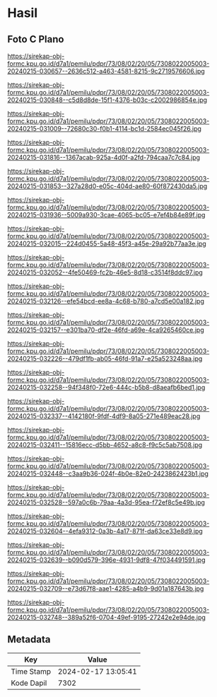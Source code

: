 # Hasil

## Foto C Plano

https://sirekap-obj-formc.kpu.go.id/d7a1/pemilu/pdpr/73/08/02/20/05/7308022005003-20240215-030657--2636c512-a463-4581-8215-9c2719576606.jpg

https://sirekap-obj-formc.kpu.go.id/d7a1/pemilu/pdpr/73/08/02/20/05/7308022005003-20240215-030848--c5d8d8de-15f1-4376-b03c-c2002986854e.jpg

https://sirekap-obj-formc.kpu.go.id/d7a1/pemilu/pdpr/73/08/02/20/05/7308022005003-20240215-031009--72680c30-f0b1-4114-bc1d-2584ec045f26.jpg

https://sirekap-obj-formc.kpu.go.id/d7a1/pemilu/pdpr/73/08/02/20/05/7308022005003-20240215-031816--1367acab-925a-4d0f-a2fd-794caa7c7c84.jpg

https://sirekap-obj-formc.kpu.go.id/d7a1/pemilu/pdpr/73/08/02/20/05/7308022005003-20240215-031853--327a28d0-e05c-404d-ae80-60f872430da5.jpg

https://sirekap-obj-formc.kpu.go.id/d7a1/pemilu/pdpr/73/08/02/20/05/7308022005003-20240215-031936--5009a930-3cae-4065-bc05-e7ef4b84e89f.jpg

https://sirekap-obj-formc.kpu.go.id/d7a1/pemilu/pdpr/73/08/02/20/05/7308022005003-20240215-032015--224d0455-5a48-45f3-a45e-29a92b77aa3e.jpg

https://sirekap-obj-formc.kpu.go.id/d7a1/pemilu/pdpr/73/08/02/20/05/7308022005003-20240215-032052--4fe50469-fc2b-46e5-8d18-c3514f8ddc97.jpg

https://sirekap-obj-formc.kpu.go.id/d7a1/pemilu/pdpr/73/08/02/20/05/7308022005003-20240215-032126--efe54bcd-ee8a-4c68-b780-a7cd5e00a182.jpg

https://sirekap-obj-formc.kpu.go.id/d7a1/pemilu/pdpr/73/08/02/20/05/7308022005003-20240215-032157--e301ba70-df2e-46fd-a69e-4ca9265460ce.jpg

https://sirekap-obj-formc.kpu.go.id/d7a1/pemilu/pdpr/73/08/02/20/05/7308022005003-20240215-032226--479df1fb-ab05-46fd-91a7-e25a523248aa.jpg

https://sirekap-obj-formc.kpu.go.id/d7a1/pemilu/pdpr/73/08/02/20/05/7308022005003-20240215-032258--94f348f0-72e6-444c-b5b8-d8aeafb6bed1.jpg

https://sirekap-obj-formc.kpu.go.id/d7a1/pemilu/pdpr/73/08/02/20/05/7308022005003-20240215-032337--4142180f-9fdf-4df9-8a05-271e489eac28.jpg

https://sirekap-obj-formc.kpu.go.id/d7a1/pemilu/pdpr/73/08/02/20/05/7308022005003-20240215-032411--15816ecc-d5bb-4652-a8c8-f9c5c5ab7508.jpg

https://sirekap-obj-formc.kpu.go.id/d7a1/pemilu/pdpr/73/08/02/20/05/7308022005003-20240215-032448--c3aa9b36-024f-4b0e-82e0-2423862423b1.jpg

https://sirekap-obj-formc.kpu.go.id/d7a1/pemilu/pdpr/73/08/02/20/05/7308022005003-20240215-032528--597a0c6b-79aa-4a3d-95ea-f72ef8c5e49b.jpg

https://sirekap-obj-formc.kpu.go.id/d7a1/pemilu/pdpr/73/08/02/20/05/7308022005003-20240215-032604--4efa9312-0a3b-4a17-871f-da63ce33e8d9.jpg

https://sirekap-obj-formc.kpu.go.id/d7a1/pemilu/pdpr/73/08/02/20/05/7308022005003-20240215-032639--b090d579-396e-4931-9df8-47f034491591.jpg

https://sirekap-obj-formc.kpu.go.id/d7a1/pemilu/pdpr/73/08/02/20/05/7308022005003-20240215-032709--e73d67f8-aae1-4285-a4b9-9d01a187643b.jpg

https://sirekap-obj-formc.kpu.go.id/d7a1/pemilu/pdpr/73/08/02/20/05/7308022005003-20240215-032748--389a52f6-0704-49ef-9195-27242e2e94de.jpg


## Metadata

| Key        | Value               |
| ---------- | ------------------- |
| Time Stamp | 2024-02-17 13:05:41 |
| Kode Dapil | 7302                |



